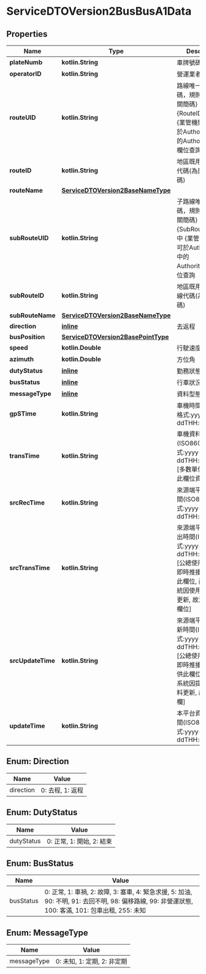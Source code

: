 
# ServiceDTOVersion2BusBusA1Data

## Properties
Name | Type | Description | Notes
------------ | ------------- | ------------- | -------------
**plateNumb** | **kotlin.String** | 車牌號碼 | 
**operatorID** | **kotlin.String** | 營運業者代碼 |  [optional]
**routeUID** | **kotlin.String** | 路線唯一識別代碼，規則為 {業管機關簡碼} + {RouteID}，其中 {業管機關簡碼} 可於Authority API中的AuthorityCode欄位查詢 |  [optional]
**routeID** | **kotlin.String** | 地區既用中之路線代碼(為原資料內碼) |  [optional]
**routeName** | [**ServiceDTOVersion2BaseNameType**](ServiceDTOVersion2BaseNameType.md) |  |  [optional]
**subRouteUID** | **kotlin.String** | 子路線唯一識別代碼，規則為 {業管機關簡碼} + {SubRouteID}，其中 {業管機關簡碼} 可於Authority API中的AuthorityCode欄位查詢 |  [optional]
**subRouteID** | **kotlin.String** | 地區既用中之子路線代碼(為原資料內碼) |  [optional]
**subRouteName** | [**ServiceDTOVersion2BaseNameType**](ServiceDTOVersion2BaseNameType.md) |  |  [optional]
**direction** | [**inline**](#DirectionEnum) | 去返程 |  [optional]
**busPosition** | [**ServiceDTOVersion2BasePointType**](ServiceDTOVersion2BasePointType.md) |  |  [optional]
**speed** | **kotlin.Double** | 行駛速度(kph) |  [optional]
**azimuth** | **kotlin.Double** | 方位角 |  [optional]
**dutyStatus** | [**inline**](#DutyStatusEnum) | 勤務狀態 |  [optional]
**busStatus** | [**inline**](#BusStatusEnum) | 行車狀況 |  [optional]
**messageType** | [**inline**](#MessageTypeEnum) | 資料型態種類 |  [optional]
**gpSTime** | **kotlin.String** | 車機時間(ISO8601格式:yyyy-MM-ddTHH:mm:sszzz) | 
**transTime** | **kotlin.String** | 車機資料傳輸時間(ISO8601格式:yyyy-MM-ddTHH:mm:sszzz)[多數單位沒有提供此欄位資訊] |  [optional]
**srcRecTime** | **kotlin.String** | 來源端平台接收時間(ISO8601格式:yyyy-MM-ddTHH:mm:sszzz) |  [optional]
**srcTransTime** | **kotlin.String** | 來源端平台資料傳出時間(ISO8601格式:yyyy-MM-ddTHH:mm:sszzz)[公總使用TCP動態即時推播故有提供此欄位, 而非公總系統因使用整包資料更新, 故沒有提供此欄位] |  [optional]
**srcUpdateTime** | **kotlin.String** | 來源端平台資料更新時間(ISO8601格式:yyyy-MM-ddTHH:mm:sszzz)[公總使用TCP動態即時推播故沒有提供此欄位, 而非公總系統因提供整包資料更新, 故有提供此欄] |  [optional]
**updateTime** | **kotlin.String** | 本平台資料更新時間(ISO8601格式:yyyy-MM-ddTHH:mm:sszzz) | 


<a name="DirectionEnum"></a>
## Enum: Direction
Name | Value
---- | -----
direction | 0: 去程, 1: 返程


<a name="DutyStatusEnum"></a>
## Enum: DutyStatus
Name | Value
---- | -----
dutyStatus | 0: 正常, 1: 開始, 2: 結束


<a name="BusStatusEnum"></a>
## Enum: BusStatus
Name | Value
---- | -----
busStatus | 0: 正常, 1: 車禍, 2: 故障, 3: 塞車, 4: 緊急求援, 5: 加油, 90: 不明, 91: 去回不明, 98: 偏移路線, 99: 非營運狀態, 100: 客滿, 101: 包車出租, 255: 未知


<a name="MessageTypeEnum"></a>
## Enum: MessageType
Name | Value
---- | -----
messageType | 0: 未知, 1: 定期, 2: 非定期



